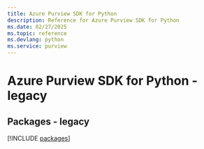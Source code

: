 ```yaml
---
title: Azure Purview SDK for Python
description: Reference for Azure Purview SDK for Python
ms.date: 02/27/2025
ms.topic: reference
ms.devlang: python
ms.service: purview
---
```

# Azure Purview SDK for Python - legacy
## Packages - legacy
[!INCLUDE [packages](purview-index.md)]